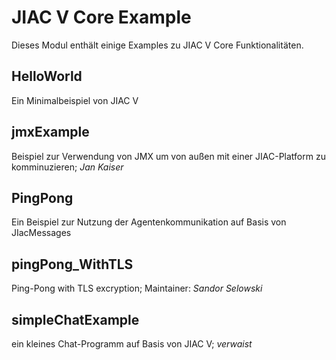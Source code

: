 JIAC V Core Example
===================

Dieses Modul enthält einige Examples zu JIAC V Core Funktionalitäten.

HelloWorld
---
Ein Minimalbeispiel von JIAC V

jmxExample
---
Beispiel zur Verwendung von JMX um von außen mit einer JIAC-Platform zu komminuzieren; _Jan Kaiser_

PingPong
---
Ein Beispiel zur Nutzung der Agentenkommunikation auf Basis von JIacMessages

pingPong_WithTLS
---
Ping-Pong with TLS excryption; Maintainer: _Sandor Selowski_

simpleChatExample
---
ein kleines Chat-Programm auf Basis von JIAC V; _verwaist_
